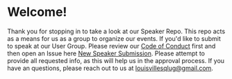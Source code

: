 # Welcome!

Thank you for stopping in to take a look at our Speaker Repo.  This repo acts as a means for us as a group to organize our events.  If you'd like to submit to speak at our User Group.  Please review our [Code of Conduct](https://github.com/louisvillesqlug/Speakers/blob/master/CODE_OF_CONDUCT.md) first and then open an Issue here [New Speaker Submission](https://github.com/louisvillesqlug/Speakers/issues/new/choose).  Please attempt to provide all requested info, as this will help us in the approval process.  If you have an questions, please reach out to us at louisvillesqlug@gmail.com.  
